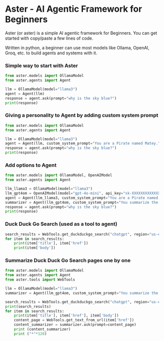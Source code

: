 # Aster - AI Agentic Framework for Beginners
Aster (or aster) is a simple AI agentic framework for Beginners.  You can get started with copy/paste a few lines of code.

Written in python, a beginner can use most models like Ollama, OpenAI, Groq, etc. to build agents and systems with it.

### Simple way to start with Aster
``` python
from aster.models import OllamaModel
from aster.agents import Agent

llm = OllamaModel(model="llama3")
agent = Agent(llm)
response = agent.ask(prompt="why is the sky blue?")
print(response)
```
### Giving a personality to Agent by adding custom system prompt
``` python
from aster.models import OllamaModel
from aster.agents import Agent

llm = OllamaModel(model="llama3")
agent = Agent(llm, custom_system_prompt="You are a Pirate named Matey.")
response = agent.ask(prompt="why is the sky blue?")
print(response)
```
### Add options to Agent
``` python
from aster.models import OllamaModel, OpenAIModel
from aster.agents import Agent

llm_llama3 = OllamaModel(model="llama3")
llm_gpt4om = OpenAIModel(model="gpt-4o-mini", api_key="sk-XXXXXXXXXXXXXXXXXXXXXXXXXXXX")
agent = Agent(llm_llama3, custom_system_prompt="You are a Pirate named Matey.")
summarizer = Agent(llm_gpt4om, custom_system_prompt="You summarize the text in few paragraphs.")
response = agent.ask(prompt="why is the sky blue?")
print(response)
```
### Duck Duck Go Search (used as a tool to agent)
``` python
search_results = WebTools.get_duckduckgo_search("chatgpt", region="us-en", safesearch="on", timeline="w", max_results=5)
for item in search_results:
    print(item['title'], item['href'])
    print(item['body'])
```

### Summarize Duck Duck Go Search pages one by one
``` python
from aster.models import OllamaModel
from aster.agents import Agent
from aster.tools import WebTools

llm = OllamaModel(model="llama3")
summarizer = Agent(llm_gpt4om, custom_system_prompt="You summarize the text in few paragraphs.")

search_results = WebTools.get_duckduckgo_search("chatgpt", region="us-en", safesearch="on", timeline="w", max_results=5)
print(search_results)
for item in search_results:
    print(item['title'], item['href'], item['body'])
    content_page = WebTools.get_text_from_url(item['href'])
    content_summarizer = summarizer.ask(prompt=content_page)
    print (content_summarizer)
    print ("*"*120)
```